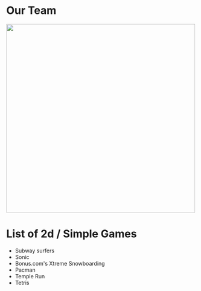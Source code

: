 # Our Team

 <img src="https://i.imgur.com/lnxVVyN.jpeg" width="500" >

# List of 2d / Simple Games

- Subway surfers
- Sonic
- Bonus.com's Xtreme Snowboarding
- Pacman
- Temple Run
- Tetris
